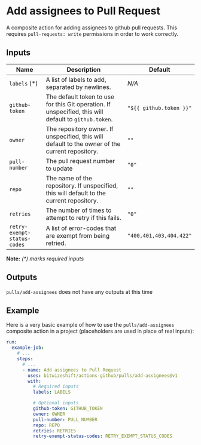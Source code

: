 # Add assignees to Pull Request

<!-- These docs are generated by a tool -->

A composite action for adding assignees to github pull requests.
This requires `pull-requests: write` permissions in order to work correctly.

## Inputs

| Name | Description | Default |
|------|-------------|---------|
| `labels` (*) | A list of labels to add, separated by newlines. | _N/A_ |
| `github-token` | The default token to use for this Git operation. If unspecified, this will default to `github.token`.  | `"${{ github.token }}"` |
| `owner` | The repository owner. If unspecified, this will default to the owner of the current repository.  | `""` |
| `pull-number` | The pull request number to update | `"0"` |
| `repo` | The name of the repository. If unspecified, this will default to the current repository.  | `""` |
| `retries` | The number of times to attempt to retry if this fails.  | `"0"` |
| `retry-exempt-status-codes` | A list of error-codes that are exempt from being retried.  | `"400,401,403,404,422"` |

**Note:** _(*) marks required inputs_

## Outputs

`pulls/add-assignees` does not have any outputs at this time

## Example

Here is a very basic example of how to use the `pulls/add-assignees` composite action
in a project (placeholders are used in place of real inputs):

```yaml
run:
  example-job:
    # ... 
    steps:
      # ... 
      - name: Add assignees to Pull Request
        uses: bitwizeshift/actions-github/pulls/add-assignees@v1
        with:
          # Required inputs
          labels: LABELS

          # Optional inputs
          github-token: GITHUB_TOKEN
          owner: OWNER
          pull-number: PULL_NUMBER
          repo: REPO
          retries: RETRIES
          retry-exempt-status-codes: RETRY_EXEMPT_STATUS_CODES
```

